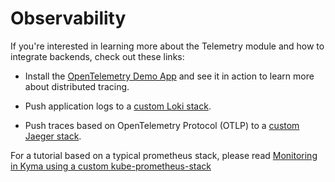 # Observability

If you're interested in learning more about the Telemetry module and how to integrate backends, check out these links:

- Install the [OpenTelemetry Demo App](https://github.com/kyma-project/examples/tree/main/trace-demo) and see it in action to learn more about distributed tracing.

- Push application logs to a [custom Loki stack](https://github.com/kyma-project/examples/tree/main/loki).

- Push traces based on OpenTelemetry Protocol (OTLP) to a [custom Jaeger stack](https://github.com/kyma-project/examples/tree/main/jaeger).

For a tutorial based on a typical prometheus stack, please read [Monitoring in Kyma using a custom kube-prometheus-stack](https://github.com/kyma-project/examples/edit/main/prometheus/README.md)
